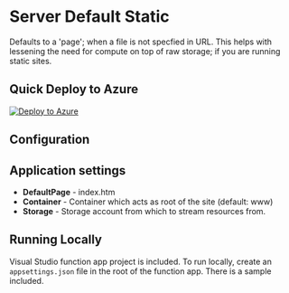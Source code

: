 # Server Default Static
Defaults to a 'page'; when a file is not specfied in URL. This helps with lessening the need for compute on top of raw storage; if you are running static sites.

## Quick Deploy to Azure

[![Deploy to Azure](http://azuredeploy.net/deploybutton.svg)](https://azuredeploy.net/)

## Configuration


## Application settings

- **DefaultPage** - index.htm
- **Container** - Container which acts as root of the site (default: www)
- **Storage** - Storage account from which to stream resources from.

## Running Locally

Visual Studio function app project is included. To run locally, create an `appsettings.json` file in the root of the function app. There is a sample included.